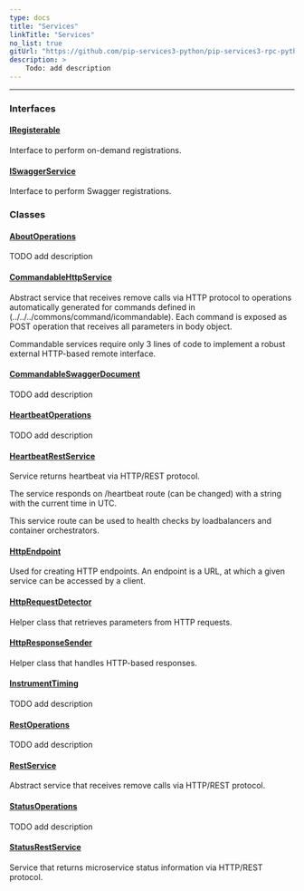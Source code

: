 ```yaml
---
type: docs
title: "Services"
linkTitle: "Services"
no_list: true
gitUrl: "https://github.com/pip-services3-python/pip-services3-rpc-python"
description: >
    Todo: add description
---
```

---

<div class="module-body"> 


### Interfaces

#### [IRegisterable](iregisterable)
Interface to perform on-demand registrations.


#### [ISwaggerService](iswagger_service)
Interface to perform Swagger registrations.


### Classes

#### [AboutOperations](about_operations)
TODO add description


#### [CommandableHttpService](commandable_http_service)
Abstract service that receives remove calls via HTTP protocol
to operations automatically generated for commands defined in (../../../commons/command/icommandable).
Each command is exposed as POST operation that receives all parameters in body object.

Commandable services require only 3 lines of code to implement a robust external
HTTP-based remote interface.


#### [CommandableSwaggerDocument](commandable_swagger_document)
TODO add description


#### [HeartbeatOperations](heartbeat_operations)
TODO add description


#### [HeartbeatRestService](heartbeat_rest_service)
Service returns heartbeat via HTTP/REST protocol.

The service responds on /heartbeat route (can be changed)
with a string with the current time in UTC.

This service route can be used to health checks by loadbalancers and
container orchestrators.


#### [HttpEndpoint](http_endpoint)
Used for creating HTTP endpoints. An endpoint is a URL, at which a given service can be accessed by a client. 


#### [HttpRequestDetector](http_request_detector)
Helper class that retrieves parameters from HTTP requests.


#### [HttpResponseSender](http_response_sender)
Helper class that handles HTTP-based responses.


#### [InstrumentTiming](instrument_timing)
TODO add description


#### [RestOperations](rest_operations)
TODO add description


#### [RestService](rest_service)
Abstract service that receives remove calls via HTTP/REST protocol.


#### [StatusOperations](status_operations)
TODO add description

#### [StatusRestService](status_rest_service)
Service that returns microservice status information via HTTP/REST protocol.


</div>
